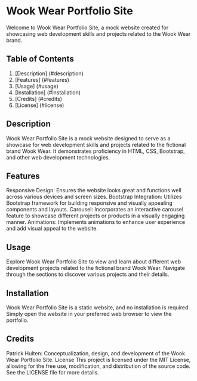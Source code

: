 # Wook Wear Portfolio Site
Welcome to Wook Wear Portfolio Site, a mock website created for showcasing web development skills and projects related to the Wook Wear brand.

## Table of Contents
1. [Description] (#description)
2. [Features] (#features)
3. [Usage] (#usage)
4. [Installation] (#installation)
5. [Credits] (#credits)
6. [License] (#license)

## Description
Wook Wear Portfolio Site is a mock website designed to serve as a showcase for web development skills and projects related to the fictional brand Wook Wear. It demonstrates proficiency in HTML, CSS, Bootstrap, and other web development technologies.

## Features
Responsive Design: Ensures the website looks great and functions well across various devices and screen sizes.
Bootstrap Integration: Utilizes Bootstrap framework for building responsive and visually appealing components and layouts.
Carousel: Incorporates an interactive carousel feature to showcase different projects or products in a visually engaging manner.
Animations: Implements animations to enhance user experience and add visual appeal to the website.

## Usage
Explore Wook Wear Portfolio Site to view and learn about different web development projects related to the fictional brand Wook Wear. Navigate through the sections to discover various projects and their details.

## Installation
Wook Wear Portfolio Site is a static website, and no installation is required. Simply open the website in your preferred web browser to view the portfolio.

## Credits
Patrick Hulten: Conceptualization, design, and development of the Wook Wear Portfolio Site.
License
This project is licensed under the MIT License, allowing for the free use, modification, and distribution of the source code. See the LICENSE file for more details.

